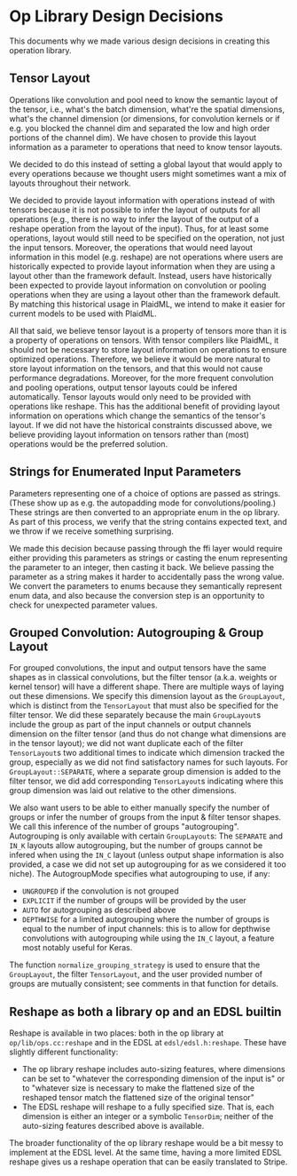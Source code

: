 # Op Library Design Decisions

This documents why we made various design decisions in creating this operation library.

## Tensor Layout

Operations like convolution and pool need to know the semantic layout of the tensor, i.e., what's the batch dimension, what're the spatial dimensions, what's the channel dimension (or dimensions, for convolution kernels or if e.g. you blocked the channel dim and separated the low and high order portions of the channel dim). We have chosen to provide this layout information as a parameter to operations that need to know tensor layouts.

We decided to do this instead of setting a global layout that would apply to every operations because we thought users might sometimes want a mix of layouts throughout their network.

We decided to provide layout information with operations instead of with tensors because it is not possible to infer the layout of outputs for all operations (e.g., there is no way to infer the layout of the output of a reshape operation from the layout of the input). Thus, for at least some operations, layout would still need to be specified on the operation, not just the input tensors. Moreover, the operations that would need layout information in this model (e.g. reshape) are not operations where users are historically expected to provide layout information when they are using a layout other than the framework default. Instead, users have historically been expected to provide layout information on convolution or pooling operations when they are using a layout other than the framework default. By matching this historical usage in PlaidML, we intend to make it easier for current models to be used with PlaidML.

All that said, we believe tensor layout is a property of tensors more than it is a property of operations on tensors. With tensor compilers like PlaidML, it should not be necessary to store layout information on operations to ensure optimized operations. Therefore, we believe it would be more natural to store layout information on the tensors, and that this would not cause performance degradations. Moreover, for the more frequent convolution and pooling operations, output tensor layouts could be infered automatically. Tensor layouts would only need to be provided with operations like reshape. This has the additional benefit of providing layout information on operations which change the semantics of the tensor's layout. If we did not have the historical constraints discussed above, we believe providing layout information on tensors rather than (most) operations would be the preferred solution.

## Strings for Enumerated Input Parameters

Parameters representing one of a choice of options are passed as strings. (These show up as e.g. the autopadding mode for convolutions/pooling.) These strings are then converted to an appropriate enum in the op library. As part of this process, we verify that the string contains expected text, and we throw if we receive something surprising.

We made this decision because passing through the ffi layer would require either providing this parameters as strings or casting the enum representing the parameter to an integer, then casting it back. We believe passing the parameter as a string makes it harder to accidentally pass the wrong value. We convert the parameters to enums because they semantically represent enum data, and also because the conversion step is an opportunity to check for unexpected parameter values.

## Grouped Convolution: Autogrouping & Group Layout

For grouped convolutions, the input and output tensors have the same shapes as in classical convolutions, but the filter tensor (a.k.a. weights or kernel tensor) will have a different shape. There are multiple ways of laying out these dimensions. We specify this dimension layout as the `GroupLayout`, which is distinct from the `TensorLayout` that must also be specified for the filter tensor. We did these separately because the main `GroupLayout`s include the group as part of the input channels or output channels dimension on the filter tensor (and thus do not change what dimensions are in the tensor layout); we did not want duplicate each of the filter `TensorLayout`s two additional times to indicate which dimension tracked the group, especially as we did not find satisfactory names for such layouts. For `GroupLayout::SEPARATE`, where a separate group dimension is added to the filter tensor, we did add corresponding `TensorLayout`s indicating where this group dimension was laid out relative to the other dimensions.

We also want users to be able to either manually specify the number of groups or infer the number of groups from the input & filter tensor shapes. We call this inference of the number of groups "autogrouping". Autogrouping is only available with certain `GroupLayout`s: The `SEPARATE` and `IN_K` layouts allow autogrouping, but the number of groups cannot be infered when using the `IN_C` layout (unless output shape information is also provided, a case we did not set up autogrouping for as we considered it too niche). The AutogroupMode specifies what autogrouping to use, if any:
 * `UNGROUPED` if the convolution is not grouped
 * `EXPLICIT` if the number of groups will be provided by the user
 * `AUTO` for autogrouping as described above
 * `DEPTHWISE` for a limited autogrouping where the number of groups is equal to the number of input channels: this is to allow for depthwise convolutions with autogrouping while using the `IN_C` layout, a feature most notably useful for Keras.

The function `normalize_grouping_strategy` is used to ensure that the `GroupLayout`, the filter `TensorLayout`, and the user provided number of groups are mutually consistent; see comments in that function for details.

## Reshape as both a library op and an EDSL builtin

Reshape is available in two places: both in the op library at `op/lib/ops.cc:reshape` and in the EDSL at `edsl/edsl.h:reshape`. These have slightly different functionality:
 * The op library reshape includes auto-sizing features, where dimensions can be set to "whatever the corresponding dimension of the input is" or to "whatever size is necessary to make the flattened size of the reshaped tensor match the flattened size of the original tensor"
 * The EDSL reshape will reshape to a fully specified size. That is, each dimension is either an integer or a symbolic `TensorDim`; neither of the auto-sizing features described above is available.

The broader functionality of the op library reshape would be a bit messy to implement at the EDSL level. At the same time, having a more limited EDSL reshape gives us a reshape operation that can be easily translated to Stripe.
